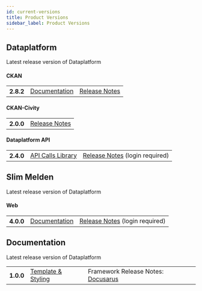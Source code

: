 ```yaml
---
id: current-versions
title: Product Versions
sidebar_label: Product Versions
---
```


## Dataplatform
Latest release version of Dataplatform

#### CKAN
<table class="versions">
    <tbody>
        <tr>
            <th>2.8.2</th>
            <td>
                <a href="https://docs.ckan.org/en/2.8/" target="_blank">Documentation</a>
            </td>
            <td>
                <a href="https://docs.ckan.org/en/2.8/changelog.html" target="_blank">Release Notes</a>
            </td>
        </tr>
    </tbody>
</table>

#### CKAN-Civity
<table class="versions">
    <tbody>
        <tr>
            <th>2.0.0</th>
            <td>
                <a href="#">Release Notes</a>
            </td>
        </tr>
    </tbody>
</table>

#### Dataplatform API
<table class="versions">
    <tbody>
        <tr>
            <th>2.4.0</th>
            <td>
                <a href="https://dev.dataplatform.nl/swagger/DataplatformAPI_2_4.html#!/default/get_media_media_id" target="_blank">API Calls Library</a>
            </td>
            <td>
                <a href="https://gitlab.onetrail.net/Civity/DataplatformAPI/DataplatformAPI2/tree/master" target="_blank">Release Notes</a> (login required)
            </td>
        </tr>
    </tbody>
</table>



## Slim Melden
Latest release version of Dataplatform

#### Web
<table class="versions">
    <tbody>
        <tr>
            <th>4.0.0</th>
            <td>
                <a href="#">Documentation</a>
            </td>
            <td>
                <a href="https://gitlab.onetrail.net/Civity/SlimMelden/SlimMeldenApp/tree/master" target="_blank">Release Notes</a> (login required)
            </td>
        </tr>
    </tbody>
</table>

<!-- #### Behandel
<table class="versions">
    <tbody>
        <tr>
            <th>numerical version goes here</th>
            <td>
                <a href="#">Link goes here</a>
            </td>
            <td>
                <a href="#">Release Notes</a>
            </td>
        </tr>
    </tbody>
</table> -->



## Documentation 
Latest release version of Dataplatform

<table class="versions">
    <tbody>
        <tr>
            <th>1.0.0</th>
            <td>
                <a href="template.html" target="_blank">Template & Styling</a>
            </td>
            <td>
                Framework Release Notes: <a href="https://docusaurus.io/en/versions" target="_blank">Docusarus</a>
            </td>
        </tr>
    </tbody>
</table>
<!-- 
## Data Hamster
Latest release version of Dataplatform
<table class="versions">
    <tbody>
        <tr>
            <th>numerical version goes here</th>
            <td>
                <a href="#">Link goes here</a>
            </td>
            <td>
                <a href="#">Release Notes</a>
            </td>
        </tr>
    </tbody>
</table> -->